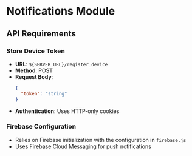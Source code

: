 # Notifications Module

## API Requirements

### Store Device Token
- **URL**: `${SERVER_URL}/register_device`
- **Method**: POST
- **Request Body**:
  ```json
  {
    "token": "string"
  }
  ```
- **Authentication**: Uses HTTP-only cookies

### Firebase Configuration
- Relies on Firebase initialization with the configuration in `firebase.js`
- Uses Firebase Cloud Messaging for push notifications
